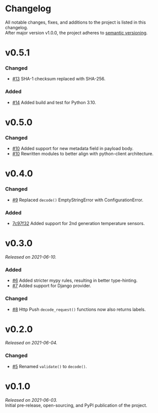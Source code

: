 # Changelog
All notable changes, fixes, and additions to the project is listed in this changelog.  
After major version v1.0.0, the project adheres to [semantic versioning](https://semver.org/).

# v0.5.1
### Changed
- [#13](https://github.com/disruptive-technologies/python-integrations/pull/13) SHA-1 checksum replaced with SHA-256.

### Added
- [#14](https://github.com/disruptive-technologies/python-integrations/pull/14) Added build and test for Python 3.10.

# v0.5.0
### Changed
- [#10](https://github.com/disruptive-technologies/python-integrations/pull/10) Added support for new metadata field in payload body.
- [#10](https://github.com/disruptive-technologies/python-integrations/pull/10) Rewritten modules to better align with python-client architecture.

# v0.4.0
### Changed
- [#9](https://github.com/disruptive-technologies/python-integrations/pull/9) Replaced `decode()` EmptyStringError with ConfigurationError.

### Added
- [7c97f32](https://github.com/disruptive-technologies/python-integrations/commit/7c97f32b64a0b150cc2a45747afc274c5ddae786) Added support for 2nd generation temperature sensors.

# v0.3.0
_Released on 2021-06-10._
### Added
- [#6](https://github.com/disruptive-technologies/python-integrations/pull/6) Added stricter mypy rules, resulting in better type-hinting.
- [#7](https://github.com/disruptive-technologies/python-integrations/pull/7) Added support for Django provider.

### Changed
- [#8](https://github.com/disruptive-technologies/python-integrations/pull/8) Http Push `decode_request()` functions now also returns labels.

# v0.2.0
_Released on 2021-06-04._  
### Changed
- [#5](https://github.com/disruptive-technologies/python-integrations/pull/5) Renamed `validate()` to `decode()`.


# v0.1.0
_Released on 2021-06-03._  
Initial pre-release, open-sourcing, and PyPI publication of the project.
